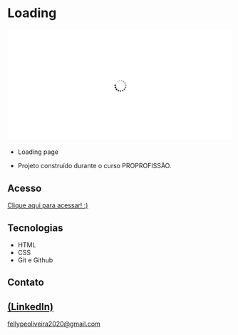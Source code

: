 # Loading

 ![preview](./.github/preview.gif)
 
 - Loading page

 - Projeto construído durante o curso PROPROFISSÃO.

## Acesso
 [Clique aqui para acessar! :)](https://1fellype.github.io/Loading/)

## Tecnologias

- HTML
- CSS
- Git e Github

## Contato
[(LinkedIn)](https://www.linkedin.com/in/fellype-oliveira-920699230/)
-----
fellypeoliveira2020@gmail.com